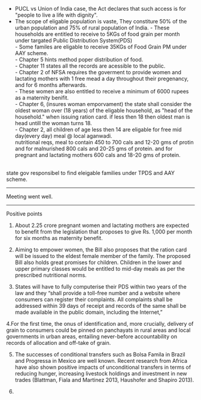 - PUCL vs Union of India case, the Act declares that such access is for "people to live a life with dignity".</br>
- The scope of eligable population is vaste, They constiture 50% of the urban population and 75% of rural population of India. -  These households are entitled to receive to 5KGs of food grain per month under targated Public Distribution System(PDS)
</br>-  Some familes are eligable to receive 35KGs of Food Grain PM under AAY scheme.
</br>-  Chapter 5 hints method poper distribution of food.
</br>-  Chapter 11 states all the records are acessible to the public.
</br>-  Chapter 2 of NFSA requires the goverment to provide women and lactating mothers with 1 free mead a day throughout their pregenancy, and for 6 months afterwards.
</br>-  These women are also entitled to receive a minimum of 6000 rupees as a maternity benifit.
</br>-  Chapter 6, (insures woman emporvament) the state shall consider the oldest woman over (18 years) of the eligable household, as "head of the household." when issuing ration card. if less then 18 then oldest man is head untill the woman turns 18.
</br>-  Chapter 2, all children of age less then 14 are eligable for free mid day(every day) meal @ local aganwadi.
</br>nutritional reqs, meal to contain 450 to 700 cals and 12-20 gms of protin and for malnurished 800 cals and 20-25 gms of protein. and for pregnant and lactating mothers 600 cals and 18-20 gms of protein.

</br> state gov responsibel to find eleigable families under TPDS and AAY scheme.


---

Meeting went well.

---

Positive points
1. About 2.25 crore pregnant women and lactating mothers are expected to benefit from the legislation that proposes to give Rs. 1,000 per month for six months as maternity benefit. 

2.  Aiming to empower women, the Bill also proposes that the ration card will be issued to the eldest female member of the family. The proposed Bill also holds great promises for children. Children in the lower and upper primary classes would be entitled to mid-day meals as per the prescribed nutritional norms.

3. States will have to fully computerise their PDS within two years of the law and they “shall provide a toll-free number and a website where consumers can register their complaints. All complaints shall be addressed within 39 days of receipt and records of the same shall be made available in the public domain, including the Internet,” 

4.For the first time, the onus of identification and, more crucially, delivery of grain to consumers could be pinned on panchayats in rural areas and local governments in urban areas, entailing never-before accountability on records of allocation and off-take of grain.

5. The successes of conditional transfers such as Bolsa Famila in Brazil and Progressa in Mexico are well known. Recent research from Africa have also shown positive impacts of unconditional transfers in terms of reducing hunger, increasing livestock holdings and investment in new trades (Blattman, Fiala and Martinez 2013, Haushofer and Shapiro 2013).

6. 


